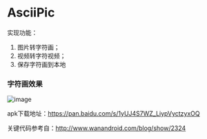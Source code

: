 # AsciiPic
实现功能：
1. 图片转字符画；
2. 视频转字符视频；
3. 保存字符画到本地

### 字符画效果
![image](https://github.com/Chasen2017/AsciiPic/158829049841040457.jpg)

apk下载地址：https://pan.baidu.com/s/1yUJ4S7WZ_LiypVyctzyxOQ

关键代码参考自：http://www.wanandroid.com/blog/show/2324
